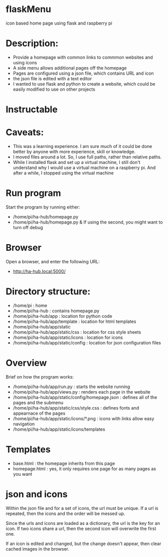 # flaskMenu
icon based home page using flask and raspberry pi

# Description:
  * Provide a homepage with common links to commmon websites and using icons
  * A side menu allows additional pages off the homepage
  * Pages are configured using a json file, which contains URL and icon
  * the json file is edited with a text editor
  * I wanted to use flask and python to create a website, which could be easily modified to use on other projects

# Instructable

# Caveats:
  * This was a learning experience. I am sure much of it could be done better by anyone with more experience, skill or knowledge.
  * I moved files around a lot. So, I use full paths, rather than relative paths.
  * While I installed flask and set up a virtual machine, I still don't understand why I would use a virtual machine on a raspberry pi. And after a while, I stopped using the virtual machine

# Run program
Start the program by running either:
  * /home/pi/ha-hub/homepage.py
  * /home/pi/ha-hub/homepage.py &
If using the second, you might want to turn off debug

# Browser
Open a browser, and enter the following URL:
  * http://ha-hub.local:5000/

# Directory structure:
  * /home/pi                          : home
  * /home/pi/ha-hub                   : contains homepage.py
  * /home/pi/ha-hub/app               : location for python code
  * /home/pi/ha-hub/app/template      : location for html templates
  * /home/pi/ha-hub/app/static
  * /home/pi/ha-hub/app/static/css    : location for css style sheets
  * /home/pi/ha-hub/app/static/icons  : location for icons
  * /home/pi/ha-hub/app/static/config : location for json configuration files

# Overview 
Brief on how the program works:
  * /home/pi/ha-hub/app/run.py                      : starts the website running
  * /home/pi/ha-hub/app/views.py                    : renders each page in the website
  * /home/pi/ha-hub/app/static/config/homepage.json : defines all of the pages and the submenu
  * /home/pi/ha-hub/app/static/css/style.css        : defines fonts and appearnace of the pages
  * /home/pi/ha-hub/app/static/icons/*.png          : icons with links allow easy navigation
  * /home/pi/ha-hub/app/static/icons/templates

# Templates
  * base.html                                     : the homepage inherits from this page
  * homepage.html                                 : yes, it only requires one page for as many pages as you want

# json and icons
Within the json file and for a set of icons, the url must be unique. If a url is repeated, then the icons and the order will be messed up.

Since the urls and icons are loaded as a dictionary, the url is the key for an icon. If two icons share a url, then the second icon will
overwrite the first one.

If an icon is edited and changed, but the change doesn't appear, then clear cached images in the browser.
